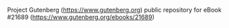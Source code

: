 Project Gutenberg (https://www.gutenberg.org) public repository for eBook #21689 (https://www.gutenberg.org/ebooks/21689)
